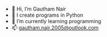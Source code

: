 - 👋 Hi, I’m Gautham Nair
- 👀 I create programs in Python
- 🌱 I’m currently learning programming
- 📫 gautham.nair.2005@outlook.com

<!---
gauthamnair2005/gauthamnair2005 is a ✨ special ✨ repository because its `README.md` (this file) appears on your GitHub profile.
You can click the Preview link to take a look at your changes.
--->
